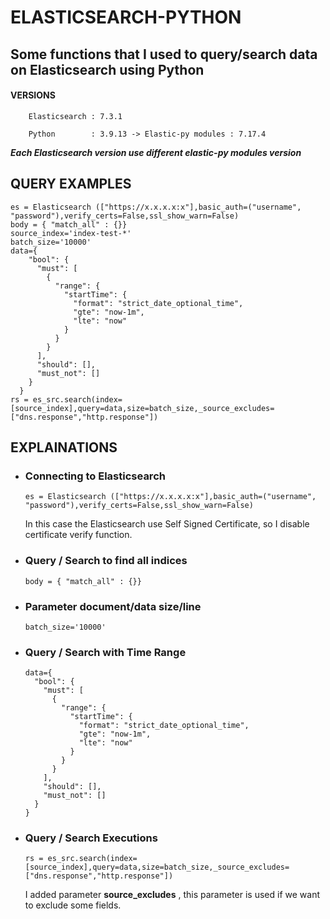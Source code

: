 # ELASTICSEARCH-PYTHON

## Some functions that I used to query/search data on Elasticsearch using Python

#### VERSIONS
        Elasticsearch : 7.3.1

        Python        : 3.9.13 -> Elastic-py modules : 7.17.4

   _**Each Elasticsearch version use different elastic-py modules version**_


## QUERY EXAMPLES

  ```
  es = Elasticsearch (["https://x.x.x.x:x"],basic_auth=("username", "password"),verify_certs=False,ssl_show_warn=False)
  body = { "match_all" : {}}
  source_index='index-test-*'
  batch_size='10000'
  data={
      "bool": {
        "must": [
          {
            "range": {
              "startTime": {
                "format": "strict_date_optional_time",
                "gte": "now-1m",
                "lte": "now"
              }
            }
          }
        ],
        "should": [],
        "must_not": []
      }
    }
  rs = es_src.search(index=[source_index],query=data,size=batch_size,_source_excludes=["dns.response","http.response"])
  ```

## EXPLAINATIONS

- ### Connecting to Elasticsearch
  ```
  es = Elasticsearch (["https://x.x.x.x:x"],basic_auth=("username", "password"),verify_certs=False,ssl_show_warn=False)
  ```
  In this case the Elasticsearch use Self Signed Certificate, so I disable certificate verify function.

- ### Query / Search to find all indices
  ```
  body = { "match_all" : {}}
  ```
- ### Parameter document/data size/line
  ```
  batch_size='10000'
  ```


- ### Query / Search with Time Range
  ```
  data={
    "bool": {
      "must": [
        {
          "range": {
            "startTime": {
              "format": "strict_date_optional_time",
              "gte": "now-1m",
              "lte": "now"
            }
          }
        }
      ],
      "should": [],
      "must_not": []
    }
  }
  ```
- ### Query / Search Executions
  ```
  rs = es_src.search(index=[source_index],query=data,size=batch_size,_source_excludes=["dns.response","http.response"])
  ```
  I added parameter __source_excludes__ , this parameter is used if we want to exclude some fields.
